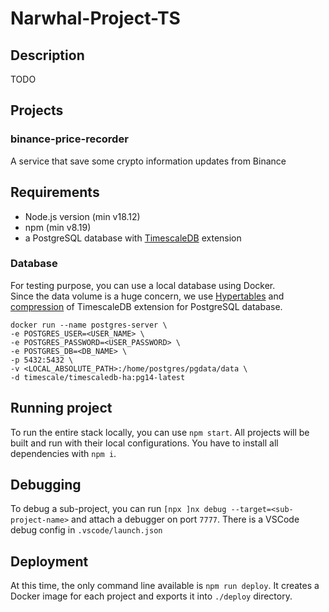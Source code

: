 # Narwhal-Project-TS

## Description

TODO

## Projects

### binance-price-recorder

A service that save some crypto information updates from Binance

## Requirements

- Node.js version (min v18.12)
- npm (min v8.19)
- a PostgreSQL database with [TimescaleDB](https://docs.timescale.com) extension

### Database

For testing purpose, you can use a local database using Docker.\
Since the data volume is a huge concern, we use [Hypertables](https://docs.timescale.com/getting-started/latest/create-hypertable/) and [compression](https://docs.timescale.com/getting-started/latest/compress-data/) of TimescaleDB extension for PostgreSQL database.

```
docker run --name postgres-server \
-e POSTGRES_USER=<USER_NAME> \
-e POSTGRES_PASSWORD=<USER_PASSWORD> \
-e POSTGRES_DB=<DB_NAME> \
-p 5432:5432 \
-v <LOCAL_ABSOLUTE_PATH>:/home/postgres/pgdata/data \
-d timescale/timescaledb-ha:pg14-latest
```

## Running project

To run the entire stack locally, you can use `npm start`. All projects will be built and run with their local configurations. You have to install all dependencies with `npm i`.

## Debugging

To debug a sub-project, you can run `[npx ]nx debug --target=<sub-project-name>` and attach a debugger on port `7777`. There is a VSCode debug config in `.vscode/launch.json`

## Deployment

At this time, the only command line available is `npm run deploy`. It creates a Docker image for each project and exports it into `./deploy` directory.
